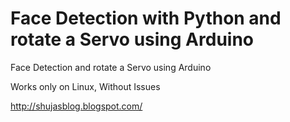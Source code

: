 # Face Detection with Python and rotate a Servo using Arduino
Face Detection and rotate a Servo using Arduino

Works only on Linux, Without Issues 

http://shujasblog.blogspot.com/



